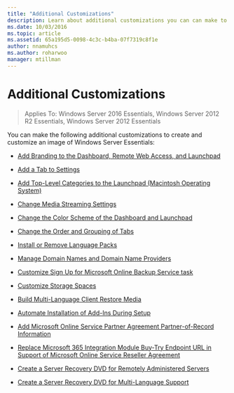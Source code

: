 ```yaml
---
title: "Additional Customizations"
description: Learn about additional customizations you can can make to your image of Windows Server Essentials.
ms.date: 10/03/2016
ms.topic: article
ms.assetid: 65a195d5-0098-4c3c-b4ba-07f7319c8f1e
author: nnamuhcs
ms.author: roharwoo
manager: mtillman
---
```


# Additional Customizations

>Applies To: Windows Server 2016 Essentials, Windows Server 2012 R2 Essentials, Windows Server 2012 Essentials

You can make the following additional customizations to create and customize an image of  Windows Server Essentials:

-   [Add Branding to the Dashboard, Remote Web Access, and Launchpad](../install/Add-Branding-to-the-Dashboard--Remote-Web-Access--and-Launchpad.md)

-   [Add a Tab to Settings](../install/Add-a-Tab-to-Settings.md)

-   [Add Top-Level Categories to the Launchpad (Macintosh Operating System)](../install/Add-Top-Level-Categories-to-the-Launchpad--Macintosh-Operating-System-.md)

-   [Change Media Streaming Settings](../install/Change-Media-Streaming-Settings.md)

-   [Change the Color Scheme of the Dashboard and Launchpad](../install/Change-the-Color-Scheme-of-the-Dashboard-and-Launchpad.md)

-   [Change the Order and Grouping of Tabs](../install/Change-the-Order-and-Grouping-of-Tabs.md)

-   [Install or Remove Language Packs](../install/Install-or-Remove-Language-Packs.md)

-   [Manage Domain Names and Domain Name Providers](../install/Manage-Domain-Names-and-Domain-Name-Providers.md)

-   [Customize Sign Up for Microsoft Online Backup Service task](../install/Customize-Sign-Up-for-Microsoft-Online-Backup-Service-task.md)

-   [Customize Storage Spaces](../install/Customize-Storage-Spaces.md)

-   [Build Multi-Language Client Restore Media](../install/Build-Multi-Language-Client-Restore-Media.md)

-   [Automate Installation of Add-Ins During Setup](../install/Automate-Installation-of-Add-Ins-During-Setup.md)

-   [Add Microsoft Online Service Partner Agreement Partner-of-Record Information](../install/Add-Microsoft-Online-Service-Partner-Agreement-Partner-of-Record-Information.md)

-   [Replace Microsoft 365 Integration Module Buy-Try Endpoint URL in Support of Microsoft Online Service Reseller Agreement](../install/Replace-O365-Integration-Module-Buy-Try-Endpoint-URL-in-Support-of-Microsoft-Online-Service-Reseller-Agreement.md)

-   [Create a Server Recovery DVD for Remotely Administered Servers](../install/Create-a-Server-Recovery-DVD-for-Remotely-Administered-Servers.md)

-   [Create a Server Recovery DVD for Multi-Language Support](../install/Create-a-Server-Recovery-DVD-for-Multi-Language-Support.md)
